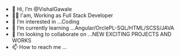- 👋 Hi, I’m @VishalGawale
- 👨‍💻 I'am, Working as Full Stack Developer
- 👀 I’m interested in ...Coding
- 🌱 I’m currently learning ...Angular/OrclePL-SQL/HTML/SCSS/JAVA 
- 💞️ I’m looking to collaborate on ...NEW EXCITING PROJECTS AND WORKS
- 📫 How to reach me ...

<!---
VishalGawale/VishalGawale is a ✨ special ✨ repository because its `README.md` (this file) appears on your GitHub profile.
You can click the Preview link to take a look at your changes.
--->
